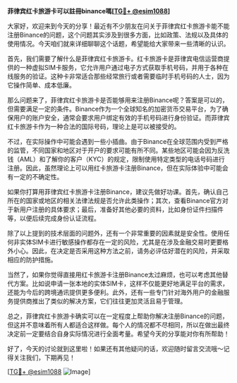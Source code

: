**菲律宾红卡旅游卡可以註冊binance嗎[[TG💪+ @esim1088](https://t.me/s/esim1088)]**

大家好，欢迎来到今天的分享！最近有不少朋友在问关于菲律宾红卡旅游卡能不能注册Binance的问题，这个问题其实涉及到很多方面，比如政策、法规以及具体的使用情况。今天咱们就来详细聊聊这个话题，希望能给大家带来一些清晰的认识。

首先，我们需要了解什么是菲律宾红卡旅游卡。红卡旅游卡是菲律宾电信运营商提供的一种虚拟SIM卡服务，它允许用户通过电子方式获取手机号码，并用于各种在线服务的验证。这种卡非常适合那些经常旅行或者需要临时手机号码的人士，因为它操作简单、成本低廉。

那么问题来了，菲律宾红卡旅游卡是否能够用来注册Binance呢？答案是可以的，但需要满足一定的条件。Binance作为一个全球知名的加密货币交易平台，为了确保用户的账户安全，通常会要求用户绑定有效的手机号码进行身份验证。而菲律宾红卡旅游卡作为一种合法的国际号码，理论上是可以被接受的。

不过，在实际操作中可能会遇到一些小插曲。由于Binance在全球范围内受到严格的监管，不同国家和地区对于开户的要求可能有所不同。某些地区可能会因为反洗钱（AML）和了解你的客户（KYC）的规定，限制使用特定类型的电话号码进行注册。因此，虽然理论上可以用红卡旅游卡注册Binance，但在实际体验中可能会有一定的不确定性。

如果你打算用菲律宾红卡旅游卡注册Binance，建议先做好功课。首先，确认自己所在的国家或地区的相关法律法规是否允许此类操作；其次，查看Binance官方对于新用户注册的具体要求；最后，准备好其他必要的资料，比如身份证件扫描件等，以便后续完成身份认证流程。

除了以上提到的技术层面的问题外，还有一个非常重要的因素就是安全性。使用任何非实体SIM卡进行敏感操作都存在一定的风险，尤其是在涉及金融交易时更要格外小心。因此，在决定是否采用这种方法之前，请务必评估好潜在的风险，并采取相应的防护措施。

当然了，如果你觉得直接用红卡旅游卡注册Binance太过麻烦，也可以考虑其他替代方案。比如说申请一张本地的实体SIM卡，这样不仅能更好地满足平台的需求，还能为今后的跨境通讯提供更多便利。此外，还有一些专门针对海外用户的金融服务提供商推出了类似的解决方案，它们往往更加灵活且易于管理。

总之，菲律宾红卡旅游卡确实可以在一定程度上帮助你解决注册Binance的问题，但这并不意味着所有人都适合这样做。每个人的情况都不尽相同，所以在做出最终决定前一定要结合自身实际情况进行全面考量。希望今天的分享能对你有所帮助！

好了，今天的讨论就到这里啦！如果还有其他疑问的话，欢迎随时留言交流哦～记得关注我们，下期再见！

[[TG💪+ @esim1088](https://t.me/s/esim1088) ![Image](https://i.postimg.cc/4NQfJmqS/Snipaste-2025-05-13-00-14-12.png)]